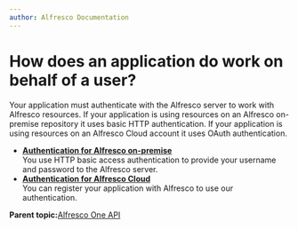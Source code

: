 ```yaml
---
author: Alfresco Documentation
---
```


# How does an application do work on behalf of a user?

Your application must authenticate with the Alfresco server to work with Alfresco resources. If your application is using resources on an Alfresco on-premise repository it uses basic HTTP authentication. If your application is using resources on an Alfresco Cloud account it uses OAuth authentication.

-   **[Authentication for Alfresco on-premise](../../../pra/1/concepts/pra-authentication-onpremise.md)**  
 You use HTTP basic access authentication to provide your username and password to the Alfresco server.
-   **[Authentication for Alfresco Cloud](../../../pra/1/concepts/pra-authentication-cloud.md)**  
 You can register your application with Alfresco to use our authentication.

**Parent topic:**[Alfresco One API](../../../pra/1/topics/pra-welcome.md)

